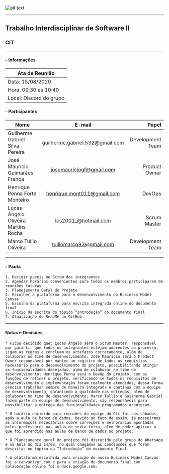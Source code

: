 ![alt text](https://raw.githubusercontent.com/icei-pucminas/plf-es-2020-2-tiii-0940100-cit/master/Artefatos/images/logoPucAtaReuniao.png?token=AL2ND3ZU4I2OLQNIM3TH76C7KOU4A "Logo Puc")

***

Trabalho Interdisciplinar de Software II
------
### CIT

___


####  - Informações
| Ata de Reunião          |
| -------------           |
| Data: 15/08/2020        |
| Hora: 09:30 às 10:40    |
| Local: Discord do grupo |

#### - Participantes
| Nome                                 | E-mail                          | Papel            |
| -------------                        | :-------------:                 | -----:           |
| Guilherme Gabriel Silva Pereira      | guilherme.gabriel.532@gmail.com | Development Team |
| José Maurício Guimarães França       | josemauriciogf@gmail.com        | Product Owner    |
| Henrique Penna Forte Monteiro        | henrique.mont011@gmail.com      | DevOps           |
| Lucas  Ângelo Oliveira Martins Rocha | lcs2001_@hotmail.com            | Scrum Master     |
| Marco Tullio Oliveira                | tulliomarco93@gmail.com         | Development Team |

___

#### - Pauta
    1. Decidir papéis no Scrum dos integrantes
    2. Agendar horários convenientes para todos os membros participarem de reuniões futuras
    3. Planejamento Geral do Projeto
    4. Escolher a plataforma para o desenvolvimento do Business Model Canvas
    5. Escolha da plataforma para escrita integrada online do documento final
    6. Início da escrita do tópico “Introdução” do documento final
    7. Atualização do ReadMe no GitHub

___

#### Notas e Decisões
    * Ficou decidido que: Lucas Ângelo será o Scrum Master, responsável por garantir que todos os integrantes estejam aderentes ao processo, sigam as regras e concluam os artefatos corretamente, além de colaborar no time de desenvolvimento; José Maurício será o Product Owner responsável por manter um registro de todos os requisitos necessário para o desenvolvimento do projeto, possibilitando atingir as funcionalidades desejadas, além de colaborar no time de desenvolvimento; Henrique Penna será o DevOp do projeto, com as funções de refinar o projeto, verificando se todos os requisitos de desenvolvimento e implementação foram realmente atendidos, dessa forma precisa trabalhar sempre de maneira integrada e contínua com a equipe de desenvolvimento, garantindo a qualidade nas entregas, além de colaborar no time de desenvolvimento; Marco Tullio e Guilherme Gabriel fazem parte da equipe de desenvolvimento, são responsáveis para possibilitar a entrega das funcionalidades programadas aconteçam.

    * O horário decidido para reuniões da equipe do Cit foi aos sábados, após a aula de banco de dados. Devido ao fato de assim, já possuirmos as informações necessárias sobre correções e melhorarias apontadas pelos professores nas aulas de sexta-feira, além de poder aplicar o que foi aprendido nas aulas de banco de dados no projeto.

    * O Planejamento geral do projeto foi discutido pelo grupo do WhatsApp e na aula do dia 14/08, no qual chegamos as conclusões que foram descritas no tópico da “Introdução” do documento Final.

    * A plataforma escolhida para criação do nosso Business Model Canvas foi a canvanizer.com e para a criação do documento final com colaboração online foi o docs.google.com.